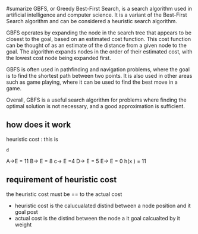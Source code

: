 #sumarize 
GBFS, or Greedy Best-First Search, is a search algorithm used in artificial intelligence and computer science. It is a variant of the Best-First Search algorithm and can be considered a heuristic search algorithm.

GBFS operates by expanding the node in the search tree that appears to be closest to the goal, based on an estimated cost function. This cost function can be thought of as an estimate of the distance from a given node to the goal. The algorithm expands nodes in the order of their estimated cost, with the lowest cost node being expanded first.

GBFS is often used in pathfinding and navigation problems, where the goal is to find the shortest path between two points. It is also used in other areas such as game playing, where it can be used to find the best move in a game.

Overall, GBFS is a useful search algorithm for problems where finding the optimal solution is not necessary, and a good approximation is sufficient.

## how does it work 
heuristic cost : this is


```mermaid  
d
```
A->E = 11 
B-> E = 8 
c-> E =4 
D-> E = 5
E-> E = 0 
h(x ) = 11 
## requirement of heuristic cost 
the heuristic cost must be  == to the actual cost 
- heuristic cost is the calucualated distind between a node  position and it goal post 
- actual cost is the distind between the node a it goal calcualted by it weight 
